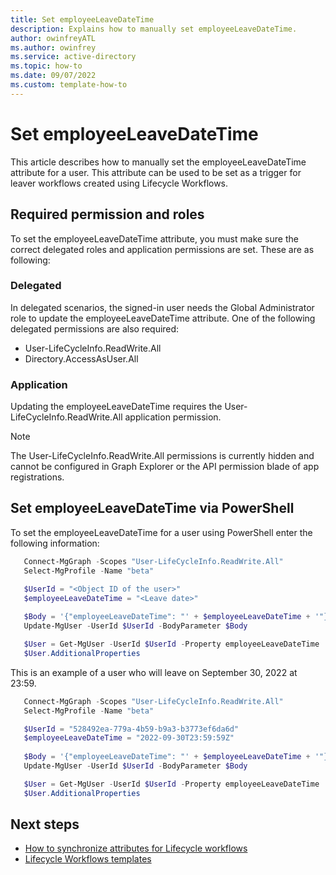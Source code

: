 ```yaml
---
title: Set employeeLeaveDateTime
description: Explains how to manually set employeeLeaveDateTime. 
author: owinfreyATL
ms.author: owinfrey
ms.service: active-directory
ms.topic: how-to 
ms.date: 09/07/2022
ms.custom: template-how-to 
---
```


# Set employeeLeaveDateTime

This article describes how to manually set the employeeLeaveDateTime attribute for a user. This attribute can be used to be set as a trigger for leaver workflows created using Lifecycle Workflows.

## Required permission and roles

To set the employeeLeaveDateTime attribute, you must make sure the correct delegated roles and application permissions are set. These are as following:

### Delegated

In delegated scenarios, the signed-in user needs the Global Administrator role to update the employeeLeaveDateTime attribute. One of the following delegated permissions are also required:
- User-LifeCycleInfo.ReadWrite.All
- Directory.AccessAsUser.All

### Application

Updating the employeeLeaveDateTime requires the User-LifeCycleInfo.ReadWrite.All application permission.

>[!NOTE]
> The User-LifeCycleInfo.ReadWrite.All permissions is currently hidden and cannot be configured in Graph Explorer or the API permission blade of app registrations.

## Set employeeLeaveDateTime via PowerShell
To set the employeeLeaveDateTime for a user using PowerShell enter the following information:

 ```powershell    
    Connect-MgGraph -Scopes "User-LifeCycleInfo.ReadWrite.All"
    Select-MgProfile -Name "beta"

    $UserId = "<Object ID of the user>"
    $employeeLeaveDateTime = "<Leave date>"
    
    $Body = '{"employeeLeaveDateTime": "' + $employeeLeaveDateTime + '"}'
    Update-MgUser -UserId $UserId -BodyParameter $Body

    $User = Get-MgUser -UserId $UserId -Property employeeLeaveDateTime
    $User.AdditionalProperties
 ```

This is an example of a user who will leave on September 30, 2022 at 23:59.

 ```powershell
    Connect-MgGraph -Scopes "User-LifeCycleInfo.ReadWrite.All"
    Select-MgProfile -Name "beta"

    $UserId = "528492ea-779a-4b59-b9a3-b3773ef6da6d"
    $employeeLeaveDateTime = "2022-09-30T23:59:59Z"
    
    $Body = '{"employeeLeaveDateTime": "' + $employeeLeaveDateTime + '"}'
    Update-MgUser -UserId $UserId -BodyParameter $Body

    $User = Get-MgUser -UserId $UserId -Property employeeLeaveDateTime
    $User.AdditionalProperties
``` 


## Next steps

- [How to synchronize attributes for Lifecycle workflows](how-to-lifecycle-workflow-sync-attributes.md)
- [Lifecycle Workflows templates](lifecycle-workflow-templates.md)

